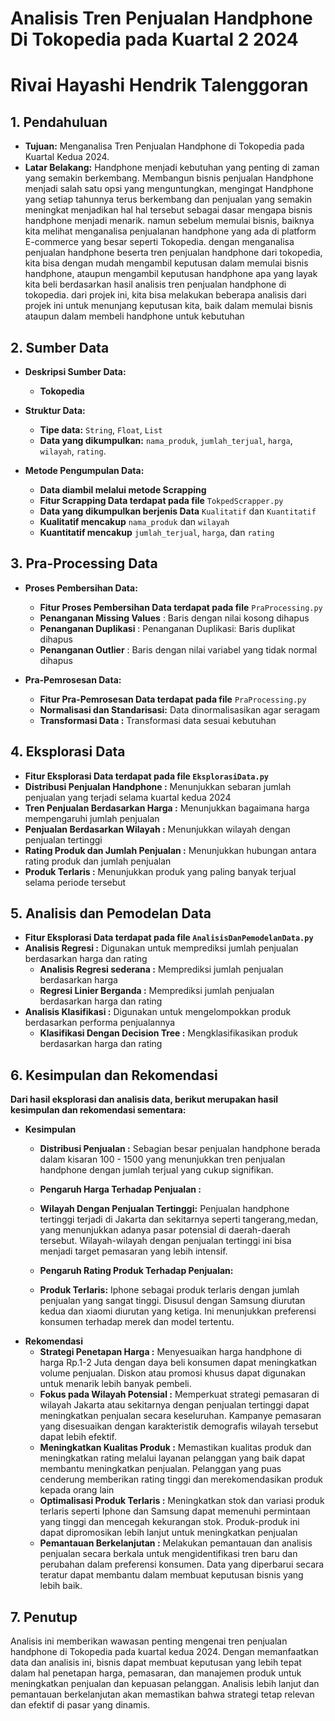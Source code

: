 # Analisis Tren Penjualan Handphone Di Tokopedia pada Kuartal 2 2024

# Rivai Hayashi Hendrik Talenggoran

## 1. Pendahuluan
- **Tujuan:** Menganalisa Tren Penjualan Handphone di Tokopedia pada Kuartal Kedua 2024.
- **Latar Belakang:** Handphone menjadi kebutuhan yang penting di zaman yang semakin berkembang. Membangun bisnis penjualan Handphone menjadi salah satu opsi yang menguntungkan,
     mengingat Handphone yang setiap tahunnya terus berkembang dan penjualan yang semakin meningkat menjadikan hal hal tersebut sebagai dasar mengapa bisnis handphone menjadi menarik.
     namun sebelum memulai bisnis, baiknya kita melihat menganalisa penjualanan handphone yang ada di platform E-commerce yang besar seperti Tokopedia. dengan menganalisa penjualan handphone
     beserta tren penjualan handphone dari tokopedia, kita bisa dengan mudah mengambil keputusan dalam memulai bisnis handphone, ataupun mengambil keputusan handphone apa yang layak kita beli 
     berdasarkan hasil analisis tren penjualan handphone di tokopedia. dari projek ini, kita bisa melakukan beberapa analisis dari projek ini untuk menunjang keputusan kita, baik dalam memulai bisnis
     ataupun dalam membeli handphone untuk kebutuhan

## 2. Sumber Data
- **Deskripsi Sumber Data:**
  - **Tokopedia**
  

- **Struktur Data:**
  - **Tipe data:**  `String`, `Float`, `List`
  - **Data yang dikumpulkan:** `nama_produk`, `jumlah_terjual`, `harga`, `wilayah`, `rating`.
  

- **Metode Pengumpulan Data:** 
   - **Data diambil melalui metode Scrapping**
   - **Fitur Scrapping Data terdapat pada file** `TokpedScrapper.py`
   - **Data yang dikumpulkan berjenis Data** `Kualitatif` dan `Kuantitatif`
   - **Kualitatif mencakup** `nama_produk` dan `wilayah`
   - **Kuantitatif mencakup** `jumlah_terjual`, `harga`, dan `rating`
  
## 3. Pra-Processing Data
- **Proses Pembersihan Data:**
  - **Fitur Proses Pembersihan Data terdapat pada file** `PraProcessing.py`
  - **Penanganan Missing Values** : Baris dengan nilai kosong dihapus
  - **Penanganan Duplikasi**      : Penanganan Duplikasi: Baris duplikat dihapus
  - **Penanganan Outlier**        : Baris dengan nilai variabel yang tidak normal dihapus


- **Pra-Pemrosesan Data:**
  - **Fitur Pra-Pemrosesan Data terdapat pada file** `PraProcessing.py`
  - **Normalisasi dan Standarisasi:** Data dinormalisasikan agar seragam
  - **Transformasi Data           :** Transformasi data sesuai kebutuhan

  
## 4. Eksplorasi Data
- **Fitur Eksplorasi Data terdapat pada file `EksplorasiData.py`**
- **Distribusi Penjualan Handphone      :** Menunjukkan sebaran jumlah penjualan yang terjadi selama kuartal kedua 2024
- **Tren Penjualan Berdasarkan Harga    :** Menunjukkan bagaimana harga mempengaruhi jumlah penjualan
- **Penjualan Berdasarkan Wilayah       :** Menunjukkan wilayah dengan penjualan tertinggi
- **Rating Produk dan Jumlah Penjualan  :** Menunjukkan hubungan antara rating produk dan jumlah penjualan
- **Produk Terlaris                     :** Menunjukkan produk yang paling banyak terjual selama periode tersebut

## 5. Analisis dan Pemodelan Data
- **Fitur Eksplorasi Data terdapat pada file `AnalisisDanPemodelanData.py`**
- **Analisis Regresi            :** Digunakan untuk memprediksi jumlah penjualan berdasarkan harga dan rating
  - **Analisis Regresi sederana :** Memprediksi jumlah penjualan berdasarkan harga
  - **Regresi Linier Berganda   :** Memprediksi jumlah penjualan berdasarkan harga dan rating
- **Analisis Klasifikasi        :** Digunakan untuk mengelompokkan produk berdasarkan performa penjualannya
  - **Klasifikasi Dengan Decision Tree :** Mengklasifikasikan produk berdasarkan harga dan rating

## 6. Kesimpulan dan Rekomendasi
**Dari hasil eksplorasi dan analisis data, berikut merupakan hasil kesimpulan dan rekomendasi sementara:**

- **Kesimpulan**
  - **Distribusi Penjualan    :** Sebagian besar penjualan handphone berada dalam kisaran 
                                  100 - 1500 yang menunjukkan tren penjualan handphone dengan 
                                  jumlah terjual yang cukup signifikan.
  - **Pengaruh Harga Terhadap Penjualan :**
  - **Wilayah Dengan Penjualan Tertinggi:** Penjualan handphone tertinggi terjadi di 
                                            Jakarta dan sekitarnya seperti tangerang,medan, yang menunjukkan adanya 
                                            pasar potensial di daerah-daerah tersebut. 
                                            Wilayah-wilayah dengan penjualan tertinggi ini 
                                            bisa menjadi target pemasaran yang lebih intensif.

  - **Pengaruh Rating Produk Terhadap Penjualan:**
  - **Produk Terlaris:** Iphone sebagai produk 
                        terlaris dengan jumlah penjualan yang sangat tinggi. Disusul dengan Samsung
                        diurutan kedua dan xiaomi diurutan yang ketiga.
                        Ini menunjukkan preferensi konsumen terhadap merek dan model tertentu.
- **Rekomendasi**
  - **Strategi Penetapan Harga     :** Menyesuaikan harga handphone di harga Rp.1-2 Juta dengan daya beli konsumen dapat
                                       meningkatkan volume penjualan. Diskon atau promosi khusus dapat
                                       digunakan untuk menarik lebih banyak pembeli.
  - **Fokus pada Wilayah Potensial :** Memperkuat strategi pemasaran di wilayah Jakarta atau sekitarnya dengan penjualan tertinggi dapat meningkatkan 
                                       penjualan secara keseluruhan. Kampanye pemasaran yang disesuaikan dengan karakteristik 
                                       demografis wilayah tersebut dapat lebih efektif.
  - **Meningkatkan Kualitas Produk :** Memastikan kualitas produk dan meningkatkan rating melalui layanan pelanggan yang baik dapat membantu meningkatkan penjualan. 
                                       Pelanggan yang puas cenderung memberikan rating tinggi dan merekomendasikan produk kepada orang lain
  - **Optimalisasi Produk Terlaris :** Meningkatkan stok dan variasi produk terlaris seperti Iphone dan Samsung dapat memenuhi permintaan yang tinggi dan mencegah kekurangan stok. 
                                       Produk-produk ini dapat dipromosikan lebih lanjut untuk meningkatkan penjualan
  - **Pemantauan Berkelanjutan     :** Melakukan pemantauan dan analisis penjualan secara berkala untuk mengidentifikasi tren baru dan perubahan dalam preferensi konsumen. 
                                       Data yang diperbarui secara teratur dapat membantu dalam membuat keputusan bisnis yang lebih baik.


## 7. Penutup
Analisis ini memberikan wawasan penting mengenai tren penjualan handphone di Tokopedia 
pada kuartal kedua 2024. Dengan memanfaatkan data dan analisis ini, bisnis dapat membuat 
keputusan yang lebih tepat dalam hal penetapan harga, pemasaran, dan manajemen produk untuk 
meningkatkan penjualan dan kepuasan pelanggan. Analisis lebih lanjut dan pemantauan berkelanjutan 
akan memastikan bahwa strategi tetap relevan dan efektif di pasar yang dinamis.